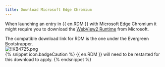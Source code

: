 ```yaml
---
title: Download Microsoft Edge Chromium
---
```

When launching an entry in {{ en.RDM }} with Microsoft Edge Chromium it might require you to download the [WebView2 Runtime](https://developer.microsoft.com/en-us/microsoft-edge/webview2/#download-section) from Microsoft.  

The compatible download link for RDM is the one under the Evergreen Bootstrapper.  
![!!KB4725.png](/img/en/kb/KB4725.png)  
{% snippet icon.badgeCaution %}
{{ en.RDM }} will need to be restarted for this download to apply.
{% endsnippet %}
